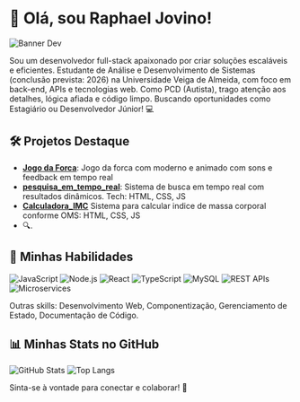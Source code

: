 # 👋 Olá, sou Raphael Jovino!

![Banner Dev](https://img.shields.io/badge/Full--Stack%20Developer-🚀-blueviolet?style=for-the-badge&logo=react)

Sou um desenvolvedor full-stack apaixonado por criar soluções escaláveis e eficientes. Estudante de Análise e Desenvolvimento de Sistemas (conclusão prevista: 2026) na Universidade Veiga de Almeida, com foco em back-end, APIs e tecnologias web. Como PCD (Autista), trago atenção aos detalhes, lógica afiada e código limpo. Buscando oportunidades como Estagiário ou Desenvolvedor Júnior! 💻

## 🛠 Projetos Destaque
- **[Jogo da Forca](https://raphaeljov.github.io/jogo_da_forca/)**: Jogo da forca com moderno e animado com sons e feedback em tempo real
- **[pesquisa_em_tempo_real](https://raphaeljov.github.io/pesquisa_em_tempo_real/)**: Sistema de busca em tempo real com resultados dinâmicos. Tech: HTML, CSS, JS
- **[Calculadora_IMC](https://raphaeljov.github.io/calculadora_imc/)** Sistema para calcular indice de massa corporal conforme OMS: HTML, CSS, JS
- 🔍.  

  


## 🔧 Minhas Habilidades
![JavaScript](https://img.shields.io/badge/JavaScript-F7DF1E?style=flat-square&logo=javascript&logoColor=black)
![Node.js](https://img.shields.io/badge/Node.js-339933?style=flat-square&logo=node.js&logoColor=white)
![React](https://img.shields.io/badge/React-61DAFB?style=flat-square&logo=react&logoColor=black)
![TypeScript](https://img.shields.io/badge/TypeScript-007ACC?style=flat-square&logo=typescript&logoColor=white)
![MySQL](https://img.shields.io/badge/MySQL-4479A1?style=flat-square&logo=mysql&logoColor=white)
![REST APIs](https://img.shields.io/badge/REST%20APIs-FF6C37?style=flat-square&logo=api&logoColor=white)
![Microservices](https://img.shields.io/badge/Microservices-00BFFF?style=flat-square&logo=cloud&logoColor=white)

Outras skills: Desenvolvimento Web, Componentização, Gerenciamento de Estado, Documentação de Código.

## 📊 Minhas Stats no GitHub
![GitHub Stats](https://github-readme-stats.vercel.app/api?username=RaphaelJov&show_icons=true&theme=dracula)
![Top Langs](https://github-readme-stats.vercel.app/api/top-langs/?username=RaphaelJov&layout=compact&theme=dracula&hide_border=true)

Sinta-se à vontade para conectar e colaborar! 🚀
